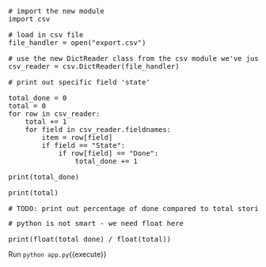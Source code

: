 <pre class="file" data-filename="app.py" data-target="replace">
# import the new module
import csv

# load in csv file
file_handler = open("export.csv")

# use the new DictReader class from the csv module we've just read about
csv_reader = csv.DictReader(file_handler)

# print out specific field 'state'

total_done = 0
total = 0
for row in csv_reader:
    total += 1
    for field in csv_reader.fieldnames:
        item = row[field]
        if field == "State":
            if row[field] == "Done":
                total_done += 1

print(total_done)

print(total)

# TODO: print out percentage of done compared to total stories
</pre>

<pre class="file" data-filename="app.py" data-target="insert" data-marker="# TODO: print out percentage of done compared to total stories">
# python is not smart - we need float here

print(float(total_done) / float(total))
</pre>

Run `python app.py`{{execute}}
